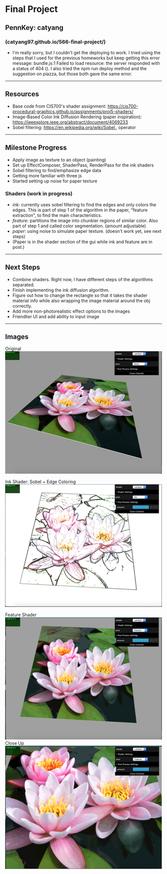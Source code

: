# Final Project
## PennKey: catyang
### (catyang97.github.io/566-final-project/)
- I'm really sorry, but I couldn't get the deploying to work. I tried using the steps that I used for the previous homeworks but keep getting this error message: bundle.js:1 Failed to load resource: the server responded with a status of 404 (). I also tried the npm run deploy method and the suggestion on piazza, but those both gave the same error.

---
## Resources
- Base code from CIS700's shader assignment: https://cis700-procedural-graphics.github.io/assignments/proj5-shaders/
- Image-Based Color Ink Diffusion Rendering (paper inspiration): https://ieeexplore.ieee.org/abstract/document/4069233
- Sobel filtering: https://en.wikipedia.org/wiki/Sobel_
operator

---
## Milestone Progress
- Apply image as texture to an object (painting)
- Set up EffectComposer, ShaderPass, RenderPass for the ink shaders
- Sobel filtering to find/emphasize edge data
- Getting more familiar with three js
- Started setting up noise for paper texture

### Shaders (work in progress)
- *ink*: currently uses sobel filtering to find the edges and only colors the edges. This is part of step 1 of the algorithm in the paper, "feature extraction", to find the main characteristics.
- *feature*: partitions the image into chunkier regions of similar color. Also part of step 1 and called color segmentation. (amount adjustable)
- *paper*: using noise to simulate paper texture. (doesn't work yet, see next steps)
- (Paper is in the shader section of the gui while ink and feature are in post.)

---
## Next Steps
- Combine shaders. Right now, I have different steps of the algorithms separated.
- Finish implementing the ink diffusion algorithm.
- Figure out how to change the rectangle so that it takes the shader material info while also wrapping the image material around the obj correctly. 
- Add more non-photorealistic effect options to the images
- Friendlier UI and add ability to input image

---
## Images
Original
![](painting.png)

Ink Shader: Sobel + Edge Coloring
![](ink.png)

Feature Shader
![](feature.png)
Close Up
![](featureclose.png)
